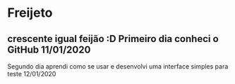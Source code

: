 # Freijeto
crescente igual feijão :D
Primeiro dia conheci o GitHub 11/01/2020
----------------------------------------------------------------------------------------------------------------------------------------
Segundo dia aprendi como se usar e desenvolvi uma interface simples para teste 12/01/2020
